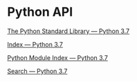 # Python API

[The Python Standard Library — Python 3.7](https://docs.python.org/3.7/library/index.html)

[Index — Python 3.7](https://docs.python.org/3.7/genindex.html)

[Python Module Index — Python 3.7](https://docs.python.org/3.7/py-modindex.html)

[Search — Python 3.7](https://docs.python.org/3.7/search.html)
